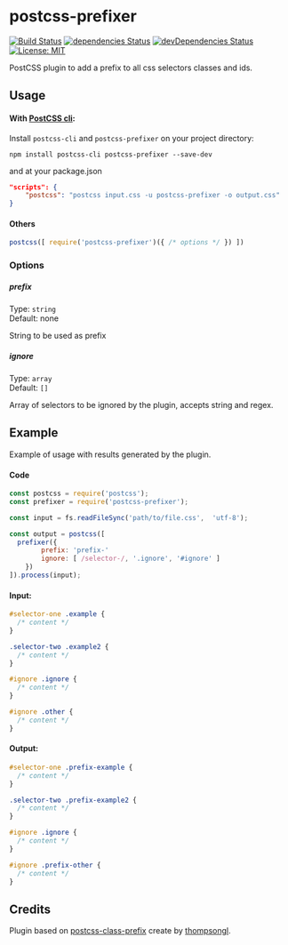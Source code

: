 # postcss-prefixer
[![Build Status](https://travis-ci.org/marceloucker/postcss-prefixer.svg?branch=master)](https://travis-ci.org/marceloucker/postcss-prefixer) [![dependencies Status](https://david-dm.org/marceloucker/postcss-prefixer/status.svg)](https://david-dm.org/marceloucker/postcss-prefixer) [![devDependencies Status](https://david-dm.org/marceloucker/postcss-prefixer/dev-status.svg)](https://david-dm.org/marceloucker/postcss-prefixer?type=dev)
[![License: MIT](https://img.shields.io/badge/License-MIT-green.svg)](https://opensource.org/licenses/MIT)

PostCSS plugin to add a prefix to all css selectors classes and ids.

## Usage
#### With [PostCSS cli](https://github.com/postcss/postcss-cli):

Install `postcss-cli` and `postcss-prefixer` on your project directory:

```
npm install postcss-cli postcss-prefixer --save-dev
```

and at your package.json

```json
"scripts": {
    "postcss": "postcss input.css -u postcss-prefixer -o output.css"
}
```

#### Others
```js
postcss([ require('postcss-prefixer')({ /* options */ }) ])
```

### Options
##### prefix
Type: `string`<br>
Default: none

String to be used as prefix
##### ignore
Type: `array`<br>
Default: `[]`

Array of selectors to be ignored by the plugin, accepts string and regex.

## Example
Example of usage with results generated by the plugin.
#### Code
```js
const postcss = require('postcss');
const prefixer = require('postcss-prefixer');

const input = fs.readFileSync('path/to/file.css',  'utf-8');

const output = postcss([
  prefixer({
        prefix: 'prefix-'
        ignore: [ /selector-/, '.ignore', '#ignore' ]
    })
]).process(input);

```

#### Input:
```css
#selector-one .example {
  /* content */
}

.selector-two .example2 {
  /* content */
}

#ignore .ignore {
  /* content */
}

#ignore .other {
  /* content */
}
```

#### Output:

```css
#selector-one .prefix-example {
  /* content */
}

.selector-two .prefix-example2 {
  /* content */
}

#ignore .ignore {
  /* content */
}

#ignore .prefix-other {
  /* content */
}
```


## Credits

 Plugin based on [postcss-class-prefix](https://github.com/thompsongl/postcss-class-prefix) create by [thompsongl](https://github.com/thompsongl).
